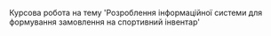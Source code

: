 Курсова робота на тему 'Розроблення інформаційної системи для формування замовлення на спортивний інвентар'
